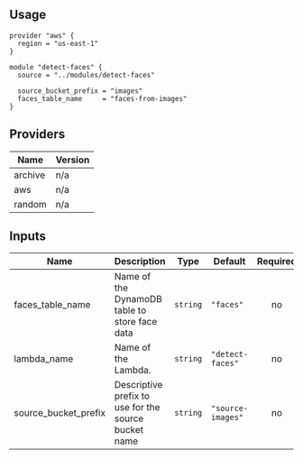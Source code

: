 ## Usage
```hcl
provider "aws" {
  region = "us-east-1"
}

module "detect-faces" {
  source = "../modules/detect-faces"

  source_bucket_prefix = "images"
  faces_table_name     = "faces-from-images"
}
```

## Providers

| Name | Version |
|------|---------|
| archive | n/a |
| aws | n/a |
| random | n/a |

## Inputs

| Name | Description | Type | Default | Required |
|------|-------------|------|---------|:--------:|
| faces\_table\_name | Name of the DynamoDB table to store face data | `string` | `"faces"` | no |
| lambda\_name | Name of the Lambda. | `string` | `"detect-faces"` | no |
| source\_bucket\_prefix | Descriptive prefix to use for the source bucket name | `string` | `"source-images"` | no |
